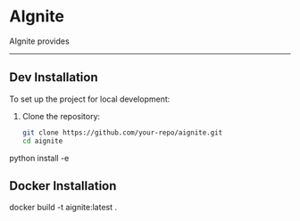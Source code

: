 # AIgnite

AIgnite provides 

---

## Dev Installation

To set up the project for local development:

1. Clone the repository:
   ```bash
   git clone https://github.com/your-repo/aignite.git
   cd aignite
   ```

python install -e 


## Docker Installation
docker build -t aignite:latest .